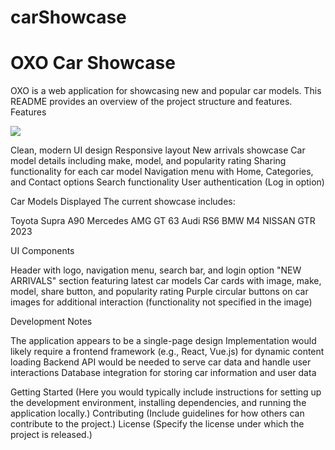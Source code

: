 # carShowcase

# OXO Car Showcase
OXO is a web application for showcasing new and popular car models. This README provides an overview of the project structure and features.
Features

![](../assets/car.jpg)

Clean, modern UI design
Responsive layout
New arrivals showcase
Car model details including make, model, and popularity rating
Sharing functionality for each car model
Navigation menu with Home, Categories, and Contact options
Search functionality
User authentication (Log in option)

Car Models Displayed
The current showcase includes:

Toyota Supra A90
Mercedes AMG GT 63
Audi RS6
BMW M4
NISSAN GTR 2023

UI Components

Header with logo, navigation menu, search bar, and login option
"NEW ARRIVALS" section featuring latest car models
Car cards with image, make, model, share button, and popularity rating
Purple circular buttons on car images for additional interaction (functionality not specified in the image)

Development Notes

The application appears to be a single-page design
Implementation would likely require a frontend framework (e.g., React, Vue.js) for dynamic content loading
Backend API would be needed to serve car data and handle user interactions
Database integration for storing car information and user data

Getting Started
(Here you would typically include instructions for setting up the development environment, installing dependencies, and running the application locally.)
Contributing
(Include guidelines for how others can contribute to the project.)
License
(Specify the license under which the project is released.)
